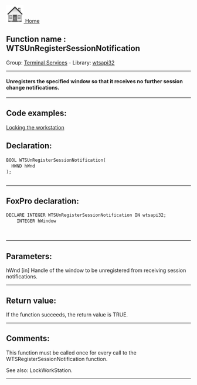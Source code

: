 [<img src="../../images/home.png"> Home ](https://github.com/VFPX/Win32API)  

## Function name : WTSUnRegisterSessionNotification
Group: [Terminal Services](../../functions_group.md#Terminal_Services)  -  Library: [wtsapi32](../../Libraries.md#wtsapi32)  
***  


#### Unregisters the specified window so that it receives no further session change notifications.
***  


## Code examples:
[Locking the workstation](../../samples/sample_300.md)  

## Declaration:
```foxpro  
BOOL WTSUnRegisterSessionNotification(
  HWND hWnd
);
  
```  
***  


## FoxPro declaration:
```foxpro  
DECLARE INTEGER WTSUnRegisterSessionNotification IN wtsapi32;
	INTEGER hWindow

  
```  
***  


## Parameters:
hWnd 
[in] Handle of the window to be unregistered from receiving session notifications.  
***  


## Return value:
If the function succeeds, the return value is TRUE.  
***  


## Comments:
This function must be called once for every call to the WTSRegisterSessionNotification function.  
  
See also: LockWorkStation.  
  
***  

